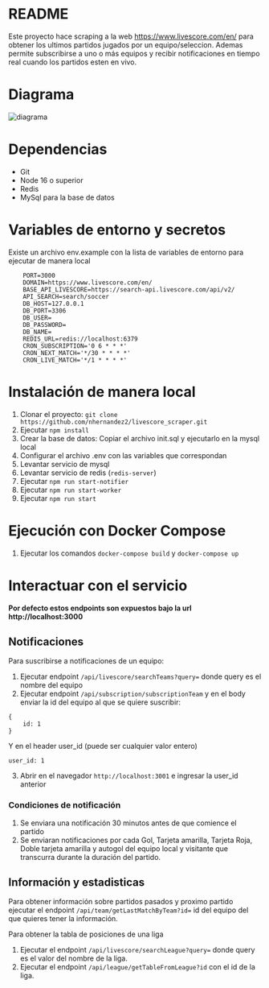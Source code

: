 # README

Este proyecto hace scraping a la web https://www.livescore.com/en/ para obtener los ultimos partidos jugados por un equipo/seleccion. Ademas permite subscribirse a uno o más equipos y recibir notificaciones en tiempo real cuando los partidos esten en vivo.

# Diagrama

![diagrama](https://github.com/nhernandez2/livescore_scraper/assets/7493658/684869a0-70e7-4ed3-916e-06959bdb898a)


# Dependencias

- Git
- Node 16 o superior
- Redis
- MySql para la base de datos

# Variables de entorno y secretos

Existe un archivo env.example con la lista de variables de entorno para ejecutar de manera local

```
    PORT=3000
    DOMAIN=https://www.livescore.com/en/
    BASE_API_LIVESCORE=https://search-api.livescore.com/api/v2/
    API_SEARCH=search/soccer
    DB_HOST=127.0.0.1
    DB_PORT=3306
    DB_USER=
    DB_PASSWORD=
    DB_NAME=
    REDIS_URL=redis://localhost:6379
    CRON_SUBSCRIPTION='0 6 * * *'
    CRON_NEXT_MATCH='*/30 * * * *'
    CRON_LIVE_MATCH='*/1 * * * *'
```

# Instalación de manera local
1. Clonar el proyecto: `git clone https://github.com/nhernandez2/livescore_scraper.git`
2. Ejecutar `npm install`
3. Crear la base de datos: Copiar el archivo init.sql y ejecutarlo en la mysql local
4. Configurar el archivo .env con las variables que correspondan
5. Levantar servicio de mysql
6. Levantar servicio de redis (`redis-server`)
7. Ejecutar `npm run start-notifier`
8. Ejecutar `npm run start-worker`
9. Ejecutar `npm run start`

# Ejecución con Docker Compose

1. Ejecutar los comandos `docker-compose build` y `docker-compose up`

# Interactuar con el servicio

**Por defecto estos endpoints son expuestos bajo la url http://localhost:3000**

## Notificaciones
Para suscribirse a notificaciones de un equipo:

1. Ejecutar endpoint `/api/livescore/searchTeams?query=` donde query es el nombre del equipo
2. Ejecutar endpoint `/api/subscription/subscriptionTeam` y en el body enviar la id del equipo al que se quiere suscribir:
```
{
    id: 1
}
```

Y en el header user_id (puede ser cualquier valor entero)

```
user_id: 1
```

3. Abrir en el navegador `http://localhost:3001` e ingresar la user_id anterior

### Condiciones de notificación

1. Se enviara una notificación 30 minutos antes de que comience el partido
2. Se enviaran notificaciones por cada Gol, Tarjeta amarilla, Tarjeta Roja, Doble tarjeta amarilla y autogol del equipo local y visitante que transcurra durante la duración del partido.

## Información y estadisticas

Para obtener información sobre partidos pasados y proximo partido ejecutar el endpoint `/api/team/getLastMatchByTeam?id=` id del equipo del que quieres tener la información.

Para obtener la tabla de posiciones de una liga

1. Ejecutar el endpoint `/api/livescore/searchLeague?query=` donde query es el valor del nombre de la liga.
2. Ejecutar el endpoint `/api/league/getTableFromLeague?id` con el id de la liga.



